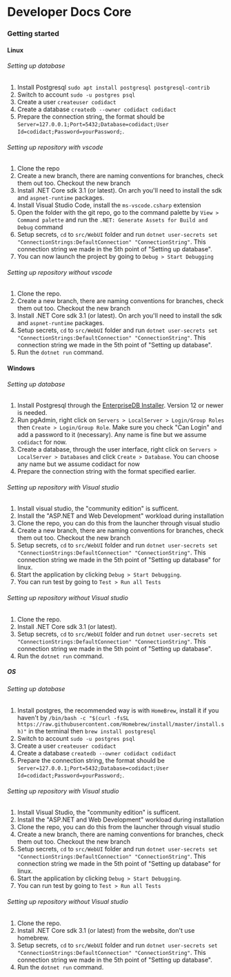 # Developer Docs Core

### Getting started 

#### Linux

###### Setting up database

1. Install Postgresql `sudo apt install postgresql postgresql-contrib`
2. Switch to account `sudo -u postgres psql`
3. Create a user `createuser codidact`
4. Create a database `createdb --owner codidact codidact`
5. Prepare the connection string, the format should be `Server=127.0.0.1;Port=5432;Database=codidact;User Id=codidact;Password=yourPassword;`.

###### Setting up repository with vscode

1. Clone the repo
2. Create a new branch, there are naming conventions for branches, check them out too. Checkout the new branch
3. Install .NET Core sdk 3.1 (or latest). On arch you'll need to install the sdk and `aspnet-runtime` packages.
4. Install Visual Studio Code, install the `ms-vscode.csharp` extension 
5. Open the folder with the git repo, go to the command palette by `View > Command palette` and run the `.NET: Generate Assets for Build and Debug` command 
6. Setup secrets, `cd` to `src/WebUI` folder and run `dotnet user-secrets set "ConnectionStrings:DefaultConnection" "ConnectionString"`. This connection string we made in the 5th point of "Setting up database".
7. You can now launch the project by going to `Debug > Start Debugging`

###### Setting up repository without vscode

1. Clone the repo.
2. Create a new branch, there are naming conventions for branches, check them out too. Checkout the new branch
3. Install .NET Core sdk 3.1 (or latest). On arch you'll need to install the sdk and `aspnet-runtime` packages.
4. Setup secrets, `cd` to `src/WebUI` folder and run `dotnet user-secrets set "ConnectionStrings:DefaultConnection" "ConnectionString"`. This connection string we made in the 5th point of "Setting up database".
5. Run the `dotnet run` command.

#### Windows 

###### Setting up database

1. Install Postgresql through the [EnterpriseDB Installer](https://www.enterprisedb.com/downloads/postgres-postgresql-downloads). Version 12 or newer is needed.
2. Run pgAdmin, right click on `Servers > LocalServer > Login/Group Roles` then `Create > Login/Group Role`. Make sure you check "Can Login" and add a password to it (necessary). Any name is fine but we assume `codidact` for now.
3. Create a database, through the user interface, right click on `Servers > LocalServer > Databases` and click `Create > Database`. You can choose any name but we assume codidact for now
4. Prepare the connection string with the format specified earlier.

###### Setting up repository with Visual studio

1. Install visual studio, the "community edition" is sufficent.
2. Install the "ASP.NET and Web Development" workload during installation
3. Clone the repo, you can do this from the launcher through visual studio
4. Create a new branch, there are naming conventions for branches, check them out too. Checkout the new branch
5. Setup secrets, `cd` to `src/WebUI` folder and run `dotnet user-secrets set "ConnectionStrings:DefaultConnection" "ConnectionString"`. This connection string we made in the 5th point of "Setting up database" for linux.
6. Start the application by clicking `Debug > Start Debugging`.
7. You can run test by going to `Test > Run all Tests`

###### Setting up repository without Visual studio

1. Clone the repo.
2. Install .NET Core sdk 3.1 (or latest).
3. Setup secrets, `cd` to `src/WebUI` folder and run `dotnet user-secrets set "ConnectionStrings:DefaultConnection" "ConnectionString"`. This connection string we made in the 5th point of "Setting up database".
4. Run the `dotnet run` command.

##### OS 

###### Setting up database

1. Install postgres, the recommended way is with `HomeBrew`, install it if you haven't by `/bin/bash -c "$(curl -fsSL https://raw.githubusercontent.com/Homebrew/install/master/install.sh)"` in the terminal then `brew install postgresql`
2. Switch to account `sudo -u postgres psql`
3. Create a user `createuser codidact`
4. Create a database `createdb --owner codidact codidact`
5. Prepare the connection string, the format should be `Server=127.0.0.1;Port=5432;Database=codidact;User Id=codidact;Password=yourPassword;`.

###### Setting up repository with Visual studio

1. Install Visual Studio, the "community edition" is sufficent.
2. Install the "ASP.NET and Web Development" workload during installation
3. Clone the repo, you can do this from the launcher through visual studio
4. Create a new branch, there are naming conventions for branches, check them out too. Checkout the new branch
5. Setup secrets, `cd` to `src/WebUI` folder and run `dotnet user-secrets set "ConnectionStrings:DefaultConnection" "ConnectionString"`. This connection string we made in the 5th point of "Setting up database" for linux.
6. Start the application by clicking `Debug > Start Debugging`.
7. You can run test by going to `Test > Run all Tests`

###### Setting up repository without Visual studio

1. Clone the repo.
2. Install .NET Core sdk 3.1 (or latest) from the website, don't use homebrew.
3. Setup secrets, `cd` to `src/WebUI` folder and run `dotnet user-secrets set "ConnectionStrings:DefaultConnection" "ConnectionString"`. This connection string we made in the 5th point of "Setting up database".
4. Run the `dotnet run` command.